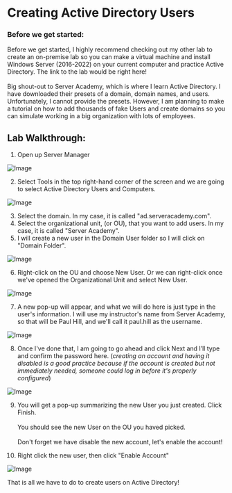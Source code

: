 # Creating Active Directory Users 
### Before we get started: 
Before we get started, I highly recommend checking out my other lab to create an on-premise lab so you can make a virtual machine and install Windows Server (2016-2022) on your current computer and practice Active Directory. The link to the lab would be right here!<br>
<br> Big shout-out to Server Academy, which is where I learn Active Directory. I have downloaded their presets of a domain, domain names, and users. Unfortunately, I cannot provide the presets. However, I am planning to make a tutorial on how to add thousands of fake Users and create domains so you can simulate working in a big organization with lots of employees. </br>
## Lab Walkthrough: 
1. Open up Server Manager

![Image](https://github.com/user-attachments/assets/ad1832a9-e67e-4184-9314-3cc13d08f624)

2. Select Tools in the top right-hand corner of the screen and we are going to select Active Directory Users and Computers.

![Image](https://github.com/user-attachments/assets/4cfd135f-d75d-49be-9967-6cba8939930d)

3. Select the domain. In my case, it is called "ad.serveracademy.com".
4. Select the organizational unit, (or OU), that you want to add users. In my case, it is called "Server Academy".
5. I will create a new user in the Domain User folder so I will click on "Domain Folder".

![Image](https://github.com/user-attachments/assets/52ac1674-f365-4856-b6b9-abf1227768d6)

6. Right-click on the OU and choose New User. Or we can right-click once we've opened the Organizational Unit and select New User.

![Image](https://github.com/user-attachments/assets/ce553a48-50e5-4fb5-b51a-019f21f8a95c)

7. A new pop-up will appear, and what we will do here is just type in the user's information. I will use my instructor's name from Server Academy, so that will be Paul Hill, and we'll call it paul.hill as the username.

![Image](https://github.com/user-attachments/assets/b2fe420a-a0a8-4899-8d25-89ad6f427868)

8. Once I've done that, I am going to go ahead and click Next and I’ll type and confirm the password here. (*creating an account and having it disabled is a good practice because if the account is created but not immediately needed, someone could log in before it's properly configured*)

![Image](https://github.com/user-attachments/assets/f45bd458-b27f-4be5-97ee-fc366d9e031c)

9. You will get a pop-up summarizing the new User you just created. Click Finish. <br>
<br> You should see the new User on the OU you haved picked. </br> 
<br> Don't forget we have disable the new account, let's enable the account! </br>

10. Right click the new user, then click "Enable Account"

![Image](https://github.com/user-attachments/assets/15befbf5-946f-4241-95cb-9d1958ae58da)

That is all we have to do to create users on Active Directory! 
